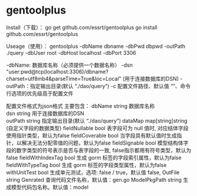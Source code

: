# gentoolplus
Install（下载）：
go get github.com/essrt/gentoolplus
go install github.com/essrt/gentoolplus

Useage（使用）：
gentoolplus  -dbName dbname -dbPwd dbpwd -outPath ./query -dbUser root -dbHost localhost -dbPort 3306

-dbName: 数据库名称（必须提供一个数据名称）
-dsn "user:pwd@tcp(localhost:3306)/dbname?charset=utf8mb4&parseTime=True&loc=Local"  (用于连接数据库的DSN)
-outPath：指定输出目录(默认 “./dao/query”)
-c 配置文件路径、默认值 “”、命令行选项的优先级高于配置文件

配置文件格式为json格式
主要包含：
  dbName  string          数据库名称  
	dsn     string          用于连接数据库的DSN  
	outPath string          指定输出目录(默认 “./dao/query”) 
	dataMap map[string]string   (自定义字段的数据类型)
	fieldNullable bool   表字段可为 null 值时, 对应结体字段使用指针类型，默认为false
	fieldCoverable bool 当字段具有默认值时生成指针，以解决无法分配零值的问题，默认为false
	fieldSignable bool  模型结构体字段的数字类型的符号表示是否与表字段的一致, false指示都用有符号类型，默认为false
	fieldWithIndexTag bool  生成 gorm 标签的字段索引属性，默认为false
	fieldWithTypeTag bool 生成 gorm 标签的字段类型属性，默认为false
	withUnitTest bool  生成单元测试，选项: false / true，默认值 false,
	OutFile string    Genrated 查询代码文件名称，默认值：gen.go
	ModelPkgPath string   生成模型代码包名称。默认值：model  
